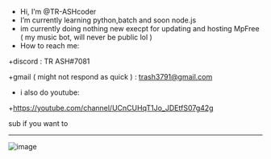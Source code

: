- Hi, I’m @TR-ASHcoder
- I’m currently learning python,batch and soon node.js
- im currently doing nothing new execpt for updating and hosting MpFree ( my music bot, will never be public lol ) 
- How to reach me: 

+discord : TR ASH#7081

+gmail ( might not respond as quick ) : trash3791@gmail.com

- i also do youtube:

+https://youtube.com/channel/UCnCUHqT1Jo_JDEtfS07g42g

sub if you want to









____

![image](https://user-images.githubusercontent.com/90879002/145528101-e83ea6d7-ebb4-4ed7-9cc2-d459c74325e9.png)





